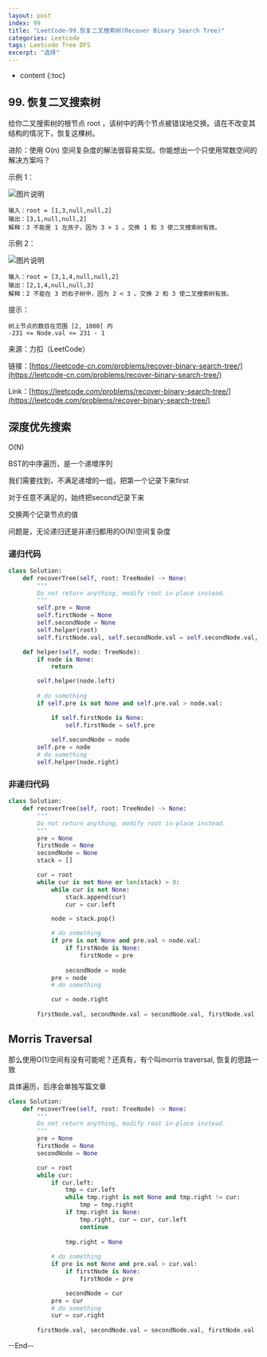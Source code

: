 ```yaml
---
layout: post
index: 99
title: "LeetCode-99.恢复二叉搜索树(Recover Binary Search Tree)"
categories: Leetcode
tags: Leetcode Tree DFS
excerpt: "选择"
---
```


* content
{:toc}

## 99. 恢复二叉搜索树

给你二叉搜索树的根节点 root ，该树中的两个节点被错误地交换。请在不改变其结构的情况下，恢复这棵树。

进阶：使用 O(n) 空间复杂度的解法很容易实现。你能想出一个只使用常数空间的解决方案吗？


示例 1：

![图片说明]({{site.static}}/images/leetcode-algorithm-99-1.jpg)

```
输入：root = [1,3,null,null,2]
输出：[3,1,null,null,2]
解释：3 不能是 1 左孩子，因为 3 > 1 。交换 1 和 3 使二叉搜索树有效。
```

示例 2：

![图片说明]({{site.static}}/images/leetcode-algorithm-99-2.jpg)

```
输入：root = [3,1,4,null,null,2]
输出：[2,1,4,null,null,3]
解释：2 不能在 3 的右子树中，因为 2 < 3 。交换 2 和 3 使二叉搜索树有效。
```

提示：

```
树上节点的数目在范围 [2, 1000] 内
-231 <= Node.val <= 231 - 1
```


来源：力扣（LeetCode）

链接：[https://leetcode-cn.com/problems/recover-binary-search-tree/](https://leetcode-cn.com/problems/recover-binary-search-tree/)

Link：[https://leetcode.com/problems/recover-binary-search-tree/](https://leetcode.com/problems/recover-binary-search-tree/)

## 深度优先搜索

O(N)

BST的中序遍历，是一个递增序列

我们需要找到，不满足递增的一组，把第一个记录下来first

对于任意不满足的，始终把second记录下来

交换两个记录节点的值

问题是，无论递归还是非递归都用的O(N)空间复杂度

### 递归代码

```python
class Solution:
    def recoverTree(self, root: TreeNode) -> None:
        """
        Do not return anything, modify root in-place instead.
        """
        self.pre = None
        self.firstNode = None
        self.secondNode = None
        self.helper(root)
        self.firstNode.val, self.secondNode.val = self.secondNode.val, self.firstNode.val

    def helper(self, node: TreeNode):
        if node is None:
            return

        self.helper(node.left)
        
        # do something
        if self.pre is not None and self.pre.val > node.val:

            if self.firstNode is None:
                self.firstNode = self.pre
      
            self.secondNode = node
        self.pre = node
        # do something
        self.helper(node.right)
```

### 非递归代码

```python
class Solution:
    def recoverTree(self, root: TreeNode) -> None:
        """
        Do not return anything, modify root in-place instead.
        """
        pre = None
        firstNode = None
        secondNode = None
        stack = []

        cur = root
        while cur is not None or len(stack) > 0:
            while cur is not None:
                stack.append(cur)
                cur = cur.left

            node = stack.pop()

            # do something
            if pre is not None and pre.val > node.val:
                if firstNode is None:
                    firstNode = pre
        
                secondNode = node
            pre = node
            # do something

            cur = node.right
            
        firstNode.val, secondNode.val = secondNode.val, firstNode.val
```

## Morris Traversal

那么使用O(1)空间有没有可能呢？还真有，有个叫morris traversal, 恢复的思路一致

具体遍历，后序会单独写篇文章

```python
class Solution:
    def recoverTree(self, root: TreeNode) -> None:
        """
        Do not return anything, modify root in-place instead.
        """
        pre = None
        firstNode = None
        secondNode = None

        cur = root
        while cur:
            if cur.left:
                tmp = cur.left
                while tmp.right is not None and tmp.right != cur:
                    tmp = tmp.right
                if tmp.right is None:
                    tmp.right, cur = cur, cur.left
                    continue
                    
                tmp.right = None
        
            # do something
            if pre is not None and pre.val > cur.val:
                if firstNode is None:
                    firstNode = pre

                secondNode = cur
            pre = cur
            # do something
            cur = cur.right
            
        firstNode.val, secondNode.val = secondNode.val, firstNode.val
```

--End--


